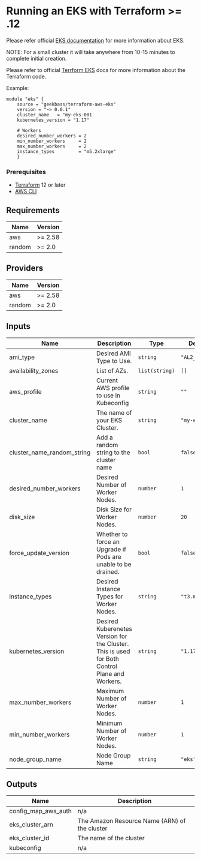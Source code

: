 # Running an EKS with Terraform >= .12  
Please refer official [EKS documentation](https://docs.aws.amazon.com/eks/latest/userguide/what-is-eks.html) for more information about EKS.

NOTE: For a small cluster it will take anywhere from 10-15 minutes to complete initial creation.

Please refer to official [Terrform EKS](https://registry.terraform.io/providers/hashicorp/aws/latest/docs/resources/eks_cluster) docs for more information about the Terraform code.

Example:

```hcl
module "eks" {
    source = "geekbass/terraform-aws-eks"
    version = "~> 0.0.1"
    cluster_name   = "my-eks-001
    kubernetes_version = "1.17"

    # Workers
    desired_number_workers = 2
    min_number_workers     = 2
    max_number_workers     = 2
    instance_types         = "m5.2xlarge"
    }
```
### Prerequisites
- [Terraform](https://www.terraform.io/downloads.html) 12 or later
- [AWS CLI](https://docs.aws.amazon.com/cli/latest/userguide/cli-chap-install.html)

## Requirements

| Name | Version |
|------|---------|
| aws | >= 2.58 |
| random | >= 2.0 |

## Providers

| Name | Version |
|------|---------|
| aws | >= 2.58 |
| random | >= 2.0 |

## Inputs

| Name | Description | Type | Default | Required |
|------|-------------|------|---------|:--------:|
| ami\_type | Desired AMI Type to Use. | `string` | `"AL2_x86_64"` | no |
| availability\_zones | List of AZs. | `list(string)` | `[]` | no |
| aws\_profile | Current AWS profile to use in Kubeconfig | `string` | `""` | no |
| cluster\_name | The name of your EKS Cluster. | `string` | `"my-eks"` | no |
| cluster\_name\_random\_string | Add a random string to the cluster name | `bool` | `false` | no |
| desired\_number\_workers | Desired Number of Worker Nodes. | `number` | `1` | no |
| disk\_size | Disk Size for Worker Nodes. | `number` | `20` | no |
| force\_update\_version | Whether to force an Upgrade if Pods are unable to be drained. | `bool` | `false` | no |
| instance\_types | Desired Instance Types for Worker Nodes. | `string` | `"t3.medium"` | no |
| kubernetes\_version | Desired Kuberenetes Version for the Cluster. This is used for Both Control Plane and Workers. | `string` | `"1.17"` | no |
| max\_number\_workers | Maximum Number of Worker Nodes. | `number` | `1` | no |
| min\_number\_workers | Minimum Number of Worker Nodes. | `number` | `1` | no |
| node\_group\_name | Node Group Name | `string` | `"eks"` | no |

## Outputs

| Name | Description |
|------|-------------|
| config\_map\_aws\_auth | n/a |
| eks\_cluster\_arn | The Amazon Resource Name (ARN) of the cluster |
| eks\_cluster\_id | The name of the cluster |
| kubeconfig | n/a |

